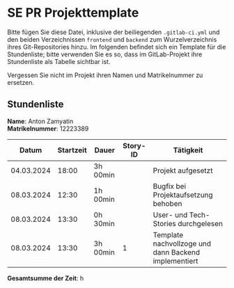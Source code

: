 # SE PR Projekttemplate

Bitte fügen Sie diese Datei, inklusive der beiliegenden `.gitlab-ci.yml` und den beiden Verzeichnissen `frontend` und `backend` zum Wurzelverzeichnis ihres Git-Repositories hinzu.
Im folgenden befindet sich ein Template für die Stundenliste; bitte verwenden Sie es so, dass im GitLab-Projekt ihre Stundenliste als Tabelle sichtbar ist.

Vergessen Sie nicht im Projekt ihren Namen und Matrikelnummer zu ersetzen.

## Stundenliste

**Name**: Anton Zamyatin\
**Matrikelnummer**: 12223389


|    Datum   | Startzeit |   Dauer   | Story-ID |                  Tätigkeit                   |
|------------|-----------|-----------|----------|----------------------------------------------|
| 04.03.2024 |   18:00   |  3h 00min |          |             Projekt aufgesetzt               |
| 08.03.2024 |   12:30   |  1h 00min |          |    Bugfix bei Projektaufsetzung behoben      |
| 08.03.2024 |   13:30   |  0h 30min |          |     User- und Tech-Stories durchgelesen      |
| 08.03.2024 |   13:30   |  3h 00min |     1    | Template nachvollzoge und dann Backend implementiert      |

**Gesamtsumme der Zeit**: h 
